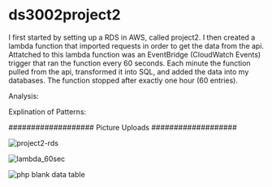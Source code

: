 # ds3002project2


I first started by setting up a RDS in AWS, called project2. I then created a lambda function that imported requests in order to get the data from the api. Attatched to this lambda function was an EventBridge (CloudWatch Events) trigger that ran the function every 60 seconds. Each minute the function pulled from the api, transformed it into SQL, and added the data into my databases. The function stopped after exactly one hour (60 entries).

 
Analysis:



Explination of Patterns:



################### Picture Uploads ###################

![project2-rds](https://user-images.githubusercontent.com/78705257/117752188-5adc9f00-b1e4-11eb-86e1-6fd16f496e39.PNG)

![lambda_60sec](https://user-images.githubusercontent.com/78705257/117752197-5f08bc80-b1e4-11eb-94bf-1025da975f4c.PNG)

![php blank data table](https://user-images.githubusercontent.com/78705257/117752204-60d28000-b1e4-11eb-95f7-284592173b04.PNG)
